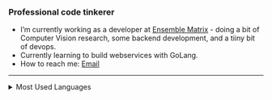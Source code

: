### Professional code tinkerer

<!-- <details>
    <summary>:zap: Github Stats</summary>
    <img alt="Github Stats" src="https://github-readme-stats.vercel.app/api?username=pratikluitel&hide=stars&count_private=true&theme=radical&&show_icons=true" />
</details> -->

- I’m currently working as a developer at [Ensemble Matrix](https://github.com/Ensemble-Matrix/) - doing a bit of Computer Vision research, some backend development, and a tiiny bit of devops.
- Currently learning to build webservices with GoLang.
- How to reach me: <a href="mailto:mail@pratikluitel.com.np" target="_blank">Email</a>

---

<details>
    <summary>Most Used Languages</summary>
    <img alt="Top Languages" src="https://github-readme-stats.vercel.app/api/top-langs/?username=pratikluitel&theme=radical&hide=jupyter+notebook,html" />
</details>



